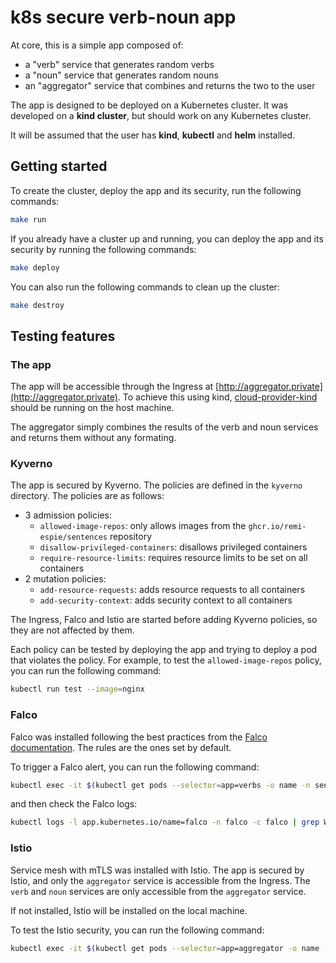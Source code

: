 # k8s secure verb-noun app

At core, this is a simple app composed of:
- a "verb" service that generates random verbs
- a "noun" service that generates random nouns
- an "aggregator" service that combines and returns the two to the user

The app is designed to be deployed on a Kubernetes cluster. It was developed on a **kind cluster**, but should work on any Kubernetes cluster.

It will be assumed that the user has **kind**, **kubectl** and **helm** installed.

## Getting started

To create the cluster, deploy the app and its security, run the following commands:

```bash
make run
```

If you already have a cluster up and running, you can deploy the app and its security by running the following commands:

```bash
make deploy
```

You can also run the following commands to clean up the cluster:

```bash
make destroy
```

## Testing features

### The app

The app will be accessible through the Ingress at [http://aggregator.private](http://aggregator.private). To achieve this using kind,  [cloud-provider-kind](https://github.com/kubernetes-sigs/cloud-provider-kind) should be running on the host machine.

The aggregator simply combines the results of the verb and noun services and returns them without any formating.

### Kyverno

The app is secured by Kyverno. The policies are defined in the `kyverno` directory. The policies are as follows:
- 3 admission policies:
  - `allowed-image-repos`: only allows images from the `ghcr.io/remi-espie/sentences` repository
  - `disallow-privileged-containers`: disallows privileged containers
  - `require-resource-limits`: requires resource limits to be set on all containers
- 2 mutation policies:
  - `add-resource-requests`: adds resource requests to all containers
  - `add-security-context`: adds security context to all containers

The Ingress, Falco and Istio are started before adding Kyverno policies, so they are not affected by them.

Each policy can be tested by deploying the app and trying to deploy a pod that violates the policy. For example, to test the `allowed-image-repos` policy, you can run the following command:

```bash
kubectl run test --image=nginx
```

### Falco

Falco was installed following the best practices from the [Falco documentation](https://falco.org/docs/getting-started/falco-kubernetes-quickstart/). The rules are the ones set by default.

To trigger a Falco alert, you can run the following command:

```bash
kubectl exec -it $(kubectl get pods --selector=app=verbs -o name -n sentence) -n sentence -- cat /etc/shadow
```
 and then check the Falco logs:
```bash
kubectl logs -l app.kubernetes.io/name=falco -n falco -c falco | grep Warning
```

### Istio

Service mesh with mTLS was installed with Istio. The app is secured by Istio, and only the `aggregator` service is accessible from the Ingress. The `verb` and `noun` services are only accessible from the `aggregator` service.

If not installed, Istio will be installed on the local machine.

To test the Istio security, you can run the following command:

```bash
kubectl exec -it $(kubectl get pods --selector=app=aggregator -o name -n sentence) -n sentence -- curl -v http://nouns:8081
```

